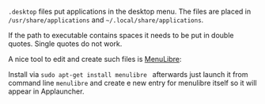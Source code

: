 ``.desktop`` files put applications in the desktop menu. The files are placed in ``/usr/share/applications`` and ``~/.local/share/applications``. 

If the path to executable contains spaces it needs to be put in double quotes. Single quotes do not work.

A nice tool to edit and create such files is [MenuLibre](https://wiki.ubuntuusers.de/MenuLibre/):

Install via `sudo apt-get install menulibre ` afterwards just launch it from command line `menulibre` and create e new entry for menulibre itself so it will appear in Applauncher.
